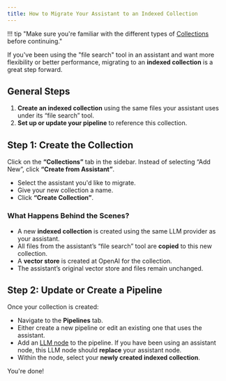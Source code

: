 ```yaml
---
title: How to Migrate Your Assistant to an Indexed Collection
---
```


!!! tip "Make sure you're familiar with the different types of [Collections][collections] before continuing."

If you've been using the "file search" tool in an assistant and want more flexibility or better performance, migrating to an **indexed collection** is a great step forward.

## General Steps

1. **Create an indexed collection** using the same files your assistant uses under its “file search” tool.
2. **Set up or update your pipeline** to reference this collection.

## Step 1: Create the Collection

Click on the **“Collections”** tab in the sidebar. Instead of selecting “Add New”, click **“Create from Assistant”**.

- Select the assistant you'd like to migrate.
- Give your new collection a name.
- Click **“Create Collection”**.

### What Happens Behind the Scenes?

- A new **indexed collection** is created using the same LLM provider as your assistant.
- All files from the assistant’s “file search” tool are **copied** to this new collection.
- A **vector store** is created at OpenAI for the collection.
- The assistant’s original vector store and files remain unchanged.

## Step 2: Update or Create a Pipeline

Once your collection is created:

- Navigate to the **Pipelines** tab.
- Either create a new pipeline or edit an existing one that uses the assistant.
- Add an [LLM node][llm-node] to the pipeline. If you have been using an assistant node, this LLM node should **replace** your assistant node.
- Within the node, select your **newly created indexed collection**.

You're done!

[collections]: ../concepts/collections/index.md  
[llm-node]: ../concepts/pipelines/nodes.md#llm
